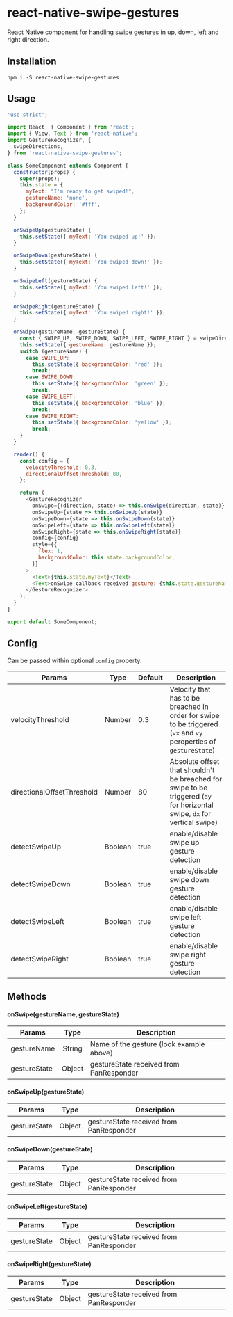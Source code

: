 # react-native-swipe-gestures

React Native component for handling swipe gestures in up, down, left and right direction.

## Installation

`npm i -S react-native-swipe-gestures`

## Usage

```javascript
'use strict';

import React, { Component } from 'react';
import { View, Text } from 'react-native';
import GestureRecognizer, {
  swipeDirections,
} from 'react-native-swipe-gestures';

class SomeComponent extends Component {
  constructor(props) {
    super(props);
    this.state = {
      myText: "I'm ready to get swiped!",
      gestureName: 'none',
      backgroundColor: '#fff',
    };
  }

  onSwipeUp(gestureState) {
    this.setState({ myText: 'You swiped up!' });
  }

  onSwipeDown(gestureState) {
    this.setState({ myText: 'You swiped down!' });
  }

  onSwipeLeft(gestureState) {
    this.setState({ myText: 'You swiped left!' });
  }

  onSwipeRight(gestureState) {
    this.setState({ myText: 'You swiped right!' });
  }

  onSwipe(gestureName, gestureState) {
    const { SWIPE_UP, SWIPE_DOWN, SWIPE_LEFT, SWIPE_RIGHT } = swipeDirections;
    this.setState({ gestureName: gestureName });
    switch (gestureName) {
      case SWIPE_UP:
        this.setState({ backgroundColor: 'red' });
        break;
      case SWIPE_DOWN:
        this.setState({ backgroundColor: 'green' });
        break;
      case SWIPE_LEFT:
        this.setState({ backgroundColor: 'blue' });
        break;
      case SWIPE_RIGHT:
        this.setState({ backgroundColor: 'yellow' });
        break;
    }
  }

  render() {
    const config = {
      velocityThreshold: 0.3,
      directionalOffsetThreshold: 80,
    };

    return (
      <GestureRecognizer
        onSwipe={(direction, state) => this.onSwipe(direction, state)}
        onSwipeUp={state => this.onSwipeUp(state)}
        onSwipeDown={state => this.onSwipeDown(state)}
        onSwipeLeft={state => this.onSwipeLeft(state)}
        onSwipeRight={state => this.onSwipeRight(state)}
        config={config}
        style={{
          flex: 1,
          backgroundColor: this.state.backgroundColor,
        }}
      >
        <Text>{this.state.myText}</Text>
        <Text>onSwipe callback received gesture: {this.state.gestureName}</Text>
      </GestureRecognizer>
    );
  }
}

export default SomeComponent;
```

## Config

Can be passed within optional `config` property.

| Params                     |  Type   | Default | Description                                                                                                               |
| -------------------------- | :-----: | ------- | ------------------------------------------------------------------------------------------------------------------------- |
| velocityThreshold          | Number  | 0.3     | Velocity that has to be breached in order for swipe to be triggered (`vx` and `vy` peroperties of `gestureState`)         |
| directionalOffsetThreshold | Number  | 80      | Absolute offset that shouldn't be breached for swipe to be triggered (`dy` for horizontal swipe, `dx` for vertical swipe) |
| detectSwipeUp              | Boolean | true    | enable/disable swipe up gesture detection                                                                                 |
| detectSwipeDown            | Boolean | true    | enable/disable swipe down gesture detection                                                                               |
| detectSwipeLeft            | Boolean | true    | enable/disable swipe left gesture detection                                                                               |
| detectSwipeRight           | Boolean | true    | enable/disable swipe right gesture detection                                                                              |

## Methods

#### onSwipe(gestureName, gestureState)

| Params       |  Type  | Description                              |
| ------------ | :----: | ---------------------------------------- |
| gestureName  | String | Name of the gesture (look example above) |
| gestureState | Object | gestureState received from PanResponder  |

#### onSwipeUp(gestureState)

| Params       |  Type  | Description                             |
| ------------ | :----: | --------------------------------------- |
| gestureState | Object | gestureState received from PanResponder |

#### onSwipeDown(gestureState)

| Params       |  Type  | Description                             |
| ------------ | :----: | --------------------------------------- |
| gestureState | Object | gestureState received from PanResponder |

#### onSwipeLeft(gestureState)

| Params       |  Type  | Description                             |
| ------------ | :----: | --------------------------------------- |
| gestureState | Object | gestureState received from PanResponder |

#### onSwipeRight(gestureState)

| Params       |  Type  | Description                             |
| ------------ | :----: | --------------------------------------- |
| gestureState | Object | gestureState received from PanResponder |
